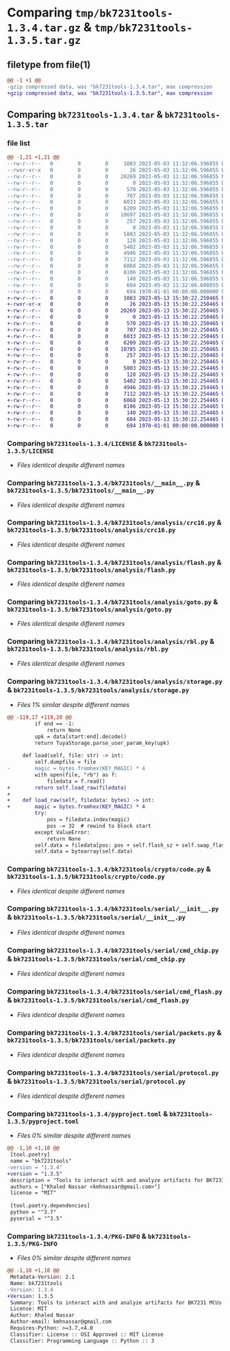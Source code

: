 # Comparing `tmp/bk7231tools-1.3.4.tar.gz` & `tmp/bk7231tools-1.3.5.tar.gz`

## filetype from file(1)

```diff
@@ -1 +1 @@
-gzip compressed data, was "bk7231tools-1.3.4.tar", max compression
+gzip compressed data, was "bk7231tools-1.3.5.tar", max compression
```

## Comparing `bk7231tools-1.3.4.tar` & `bk7231tools-1.3.5.tar`

### file list

```diff
@@ -1,21 +1,21 @@
--rw-r--r--   0        0        0     1083 2023-05-03 11:32:06.596855 bk7231tools-1.3.4/LICENSE
--rwxr-xr-x   0        0        0       26 2023-05-03 11:32:06.596855 bk7231tools-1.3.4/bk7231tools/__init__.py
--rw-r--r--   0        0        0    20269 2023-05-03 11:32:06.596855 bk7231tools-1.3.4/bk7231tools/__main__.py
--rw-r--r--   0        0        0        0 2023-05-03 11:32:06.596855 bk7231tools-1.3.4/bk7231tools/analysis/__init__.py
--rw-r--r--   0        0        0      570 2023-05-03 11:32:06.596855 bk7231tools-1.3.4/bk7231tools/analysis/crc16.py
--rw-r--r--   0        0        0      707 2023-05-03 11:32:06.596855 bk7231tools-1.3.4/bk7231tools/analysis/flash.py
--rw-r--r--   0        0        0     6033 2023-05-03 11:32:06.596855 bk7231tools-1.3.4/bk7231tools/analysis/goto.py
--rw-r--r--   0        0        0     6209 2023-05-03 11:32:06.596855 bk7231tools-1.3.4/bk7231tools/analysis/rbl.py
--rw-r--r--   0        0        0    10697 2023-05-03 11:32:06.596855 bk7231tools-1.3.4/bk7231tools/analysis/storage.py
--rw-r--r--   0        0        0      257 2023-05-03 11:32:06.596855 bk7231tools-1.3.4/bk7231tools/analysis/utils.py
--rw-r--r--   0        0        0        0 2023-05-03 11:32:06.596855 bk7231tools-1.3.4/bk7231tools/crypto/__init__.py
--rw-r--r--   0        0        0     5803 2023-05-03 11:32:06.596855 bk7231tools-1.3.4/bk7231tools/crypto/code.py
--rw-r--r--   0        0        0      128 2023-05-03 11:32:06.596855 bk7231tools-1.3.4/bk7231tools/crypto/util.py
--rw-r--r--   0        0        0     5402 2023-05-03 11:32:06.596855 bk7231tools-1.3.4/bk7231tools/serial/__init__.py
--rw-r--r--   0        0        0     4946 2023-05-03 11:32:06.596855 bk7231tools-1.3.4/bk7231tools/serial/cmd_chip.py
--rw-r--r--   0        0        0     7112 2023-05-03 11:32:06.596855 bk7231tools-1.3.4/bk7231tools/serial/cmd_flash.py
--rw-r--r--   0        0        0     6068 2023-05-03 11:32:06.596855 bk7231tools-1.3.4/bk7231tools/serial/packets.py
--rw-r--r--   0        0        0     8106 2023-05-03 11:32:06.596855 bk7231tools-1.3.4/bk7231tools/serial/protocol.py
--rw-r--r--   0        0        0      140 2023-05-03 11:32:06.596855 bk7231tools-1.3.4/bk7231tools/serial/utils.py
--rw-r--r--   0        0        0      604 2023-05-03 11:32:06.600855 bk7231tools-1.3.4/pyproject.toml
--rw-r--r--   0        0        0      694 1970-01-01 00:00:00.000000 bk7231tools-1.3.4/PKG-INFO
+-rw-r--r--   0        0        0     1083 2023-05-13 15:30:22.250465 bk7231tools-1.3.5/LICENSE
+-rwxr-xr-x   0        0        0       26 2023-05-13 15:30:22.250465 bk7231tools-1.3.5/bk7231tools/__init__.py
+-rw-r--r--   0        0        0    20269 2023-05-13 15:30:22.250465 bk7231tools-1.3.5/bk7231tools/__main__.py
+-rw-r--r--   0        0        0        0 2023-05-13 15:30:22.250465 bk7231tools-1.3.5/bk7231tools/analysis/__init__.py
+-rw-r--r--   0        0        0      570 2023-05-13 15:30:22.250465 bk7231tools-1.3.5/bk7231tools/analysis/crc16.py
+-rw-r--r--   0        0        0      707 2023-05-13 15:30:22.250465 bk7231tools-1.3.5/bk7231tools/analysis/flash.py
+-rw-r--r--   0        0        0     6033 2023-05-13 15:30:22.250465 bk7231tools-1.3.5/bk7231tools/analysis/goto.py
+-rw-r--r--   0        0        0     6209 2023-05-13 15:30:22.250465 bk7231tools-1.3.5/bk7231tools/analysis/rbl.py
+-rw-r--r--   0        0        0    10785 2023-05-13 15:30:22.250465 bk7231tools-1.3.5/bk7231tools/analysis/storage.py
+-rw-r--r--   0        0        0      257 2023-05-13 15:30:22.250465 bk7231tools-1.3.5/bk7231tools/analysis/utils.py
+-rw-r--r--   0        0        0        0 2023-05-13 15:30:22.250465 bk7231tools-1.3.5/bk7231tools/crypto/__init__.py
+-rw-r--r--   0        0        0     5803 2023-05-13 15:30:22.254465 bk7231tools-1.3.5/bk7231tools/crypto/code.py
+-rw-r--r--   0        0        0      128 2023-05-13 15:30:22.254465 bk7231tools-1.3.5/bk7231tools/crypto/util.py
+-rw-r--r--   0        0        0     5402 2023-05-13 15:30:22.254465 bk7231tools-1.3.5/bk7231tools/serial/__init__.py
+-rw-r--r--   0        0        0     4946 2023-05-13 15:30:22.254465 bk7231tools-1.3.5/bk7231tools/serial/cmd_chip.py
+-rw-r--r--   0        0        0     7112 2023-05-13 15:30:22.254465 bk7231tools-1.3.5/bk7231tools/serial/cmd_flash.py
+-rw-r--r--   0        0        0     6068 2023-05-13 15:30:22.254465 bk7231tools-1.3.5/bk7231tools/serial/packets.py
+-rw-r--r--   0        0        0     8106 2023-05-13 15:30:22.254465 bk7231tools-1.3.5/bk7231tools/serial/protocol.py
+-rw-r--r--   0        0        0      140 2023-05-13 15:30:22.254465 bk7231tools-1.3.5/bk7231tools/serial/utils.py
+-rw-r--r--   0        0        0      604 2023-05-13 15:30:22.254465 bk7231tools-1.3.5/pyproject.toml
+-rw-r--r--   0        0        0      694 1970-01-01 00:00:00.000000 bk7231tools-1.3.5/PKG-INFO
```

### Comparing `bk7231tools-1.3.4/LICENSE` & `bk7231tools-1.3.5/LICENSE`

 * *Files identical despite different names*

### Comparing `bk7231tools-1.3.4/bk7231tools/__main__.py` & `bk7231tools-1.3.5/bk7231tools/__main__.py`

 * *Files identical despite different names*

### Comparing `bk7231tools-1.3.4/bk7231tools/analysis/crc16.py` & `bk7231tools-1.3.5/bk7231tools/analysis/crc16.py`

 * *Files identical despite different names*

### Comparing `bk7231tools-1.3.4/bk7231tools/analysis/flash.py` & `bk7231tools-1.3.5/bk7231tools/analysis/flash.py`

 * *Files identical despite different names*

### Comparing `bk7231tools-1.3.4/bk7231tools/analysis/goto.py` & `bk7231tools-1.3.5/bk7231tools/analysis/goto.py`

 * *Files identical despite different names*

### Comparing `bk7231tools-1.3.4/bk7231tools/analysis/rbl.py` & `bk7231tools-1.3.5/bk7231tools/analysis/rbl.py`

 * *Files identical despite different names*

### Comparing `bk7231tools-1.3.4/bk7231tools/analysis/storage.py` & `bk7231tools-1.3.5/bk7231tools/analysis/storage.py`

 * *Files 1% similar despite different names*

```diff
@@ -119,17 +119,20 @@
         if end == -1:
             return None
         upk = data[start:end].decode()
         return TuyaStorage.parse_user_param_key(upk)
 
     def load(self, file: str) -> int:
         self.dumpfile = file
-        magic = bytes.fromhex(KEY_MAGIC) * 4
         with open(file, "rb") as f:
             filedata = f.read()
+        return self.load_raw(filedata)
+
+    def load_raw(self, filedata: bytes) -> int:
+        magic = bytes.fromhex(KEY_MAGIC) * 4
         try:
             pos = filedata.index(magic)
             pos -= 32  # rewind to block start
         except ValueError:
             return None
         self.data = filedata[pos: pos + self.flash_sz + self.swap_flash_sz]
         self.data = bytearray(self.data)
```

### Comparing `bk7231tools-1.3.4/bk7231tools/crypto/code.py` & `bk7231tools-1.3.5/bk7231tools/crypto/code.py`

 * *Files identical despite different names*

### Comparing `bk7231tools-1.3.4/bk7231tools/serial/__init__.py` & `bk7231tools-1.3.5/bk7231tools/serial/__init__.py`

 * *Files identical despite different names*

### Comparing `bk7231tools-1.3.4/bk7231tools/serial/cmd_chip.py` & `bk7231tools-1.3.5/bk7231tools/serial/cmd_chip.py`

 * *Files identical despite different names*

### Comparing `bk7231tools-1.3.4/bk7231tools/serial/cmd_flash.py` & `bk7231tools-1.3.5/bk7231tools/serial/cmd_flash.py`

 * *Files identical despite different names*

### Comparing `bk7231tools-1.3.4/bk7231tools/serial/packets.py` & `bk7231tools-1.3.5/bk7231tools/serial/packets.py`

 * *Files identical despite different names*

### Comparing `bk7231tools-1.3.4/bk7231tools/serial/protocol.py` & `bk7231tools-1.3.5/bk7231tools/serial/protocol.py`

 * *Files identical despite different names*

### Comparing `bk7231tools-1.3.4/pyproject.toml` & `bk7231tools-1.3.5/pyproject.toml`

 * *Files 0% similar despite different names*

```diff
@@ -1,10 +1,10 @@
 [tool.poetry]
 name = "bk7231tools"
-version = "1.3.4"
+version = "1.3.5"
 description = "Tools to interact with and analyze artifacts for BK7231 MCUs"
 authors = ["Khaled Nassar <kmhnassar@gmail.com>"]
 license = "MIT"
 
 [tool.poetry.dependencies]
 python = "^3.7"
 pyserial = "^3.5"
```

### Comparing `bk7231tools-1.3.4/PKG-INFO` & `bk7231tools-1.3.5/PKG-INFO`

 * *Files 0% similar despite different names*

```diff
@@ -1,10 +1,10 @@
 Metadata-Version: 2.1
 Name: bk7231tools
-Version: 1.3.4
+Version: 1.3.5
 Summary: Tools to interact with and analyze artifacts for BK7231 MCUs
 License: MIT
 Author: Khaled Nassar
 Author-email: kmhnassar@gmail.com
 Requires-Python: >=3.7,<4.0
 Classifier: License :: OSI Approved :: MIT License
 Classifier: Programming Language :: Python :: 3
```

